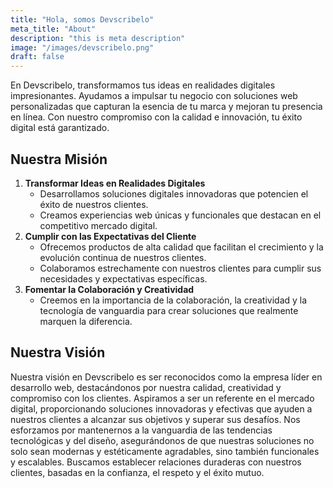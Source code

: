 ```yaml
---
title: "Hola, somos Devscribelo"
meta_title: "About"
description: "this is meta description"
image: "/images/devscribelo.png"
draft: false
---
```

En Devscribelo, transformamos tus ideas en realidades digitales impresionantes. Ayudamos a impulsar tu negocio con soluciones web personalizadas que capturan la esencia de tu marca y mejoran tu presencia en línea. Con nuestro compromiso con la calidad e innovación, tu éxito digital está garantizado.

## Nuestra Misión

1. **Transformar Ideas en Realidades Digitales**
    - Desarrollamos soluciones digitales innovadoras que potencien el éxito de nuestros clientes.
    - Creamos experiencias web únicas y funcionales que destacan en el competitivo mercado digital.
2. **Cumplir con las Expectativas del Cliente**
    - Ofrecemos productos de alta calidad que facilitan el crecimiento y la evolución continua de nuestros clientes.
    - Colaboramos estrechamente con nuestros clientes para cumplir sus necesidades y expectativas específicas.
3. **Fomentar la Colaboración y Creatividad**
    - Creemos en la importancia de la colaboración, la creatividad y la tecnología de vanguardia para crear soluciones que realmente marquen la diferencia.


## Nuestra Visión

Nuestra visión en Devscribelo es ser reconocidos como la empresa líder en desarrollo web, destacándonos por nuestra calidad, creatividad y compromiso con los clientes. Aspiramos a ser un referente en el mercado digital, proporcionando soluciones innovadoras y efectivas que ayuden a nuestros clientes a alcanzar sus objetivos y superar sus desafíos. Nos esforzamos por mantenernos a la vanguardia de las tendencias tecnológicas y del diseño, asegurándonos de que nuestras soluciones no solo sean modernas y estéticamente agradables, sino también funcionales y escalables. Buscamos establecer relaciones duraderas con nuestros clientes, basadas en la confianza, el respeto y el éxito mutuo.


